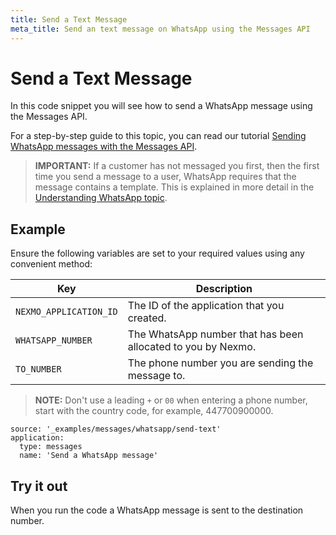 ```yaml
---
title: Send a Text Message
meta_title: Send an text message on WhatsApp using the Messages API
---
```


# Send a Text Message

In this code snippet you will see how to send a WhatsApp message using the Messages API.

For a step-by-step guide to this topic, you can read our tutorial [Sending WhatsApp messages with the Messages API](/tutorials/sending-whatsapp-messages-with-messages-api).

> **IMPORTANT:** If a customer has not messaged you first, then the first time you send a message to a user, WhatsApp requires that the message contains a template. This is explained in more detail in the [Understanding WhatsApp topic](/messages/concepts/whatsapp).

## Example

Ensure the following variables are set to your required values using any convenient method:

Key | Description
-- | --
`NEXMO_APPLICATION_ID` | The ID of the application that you created.
`WHATSAPP_NUMBER` | The WhatsApp number that has been allocated to you by Nexmo.
`TO_NUMBER` | The phone number you are sending the message to.

> **NOTE:** Don't use a leading `+` or `00` when entering a phone number, start with the country code, for example, 447700900000.

```code_snippets
source: '_examples/messages/whatsapp/send-text'
application:
  type: messages
  name: 'Send a WhatsApp message'
```

## Try it out

When you run the code a WhatsApp message is sent to the destination number.
